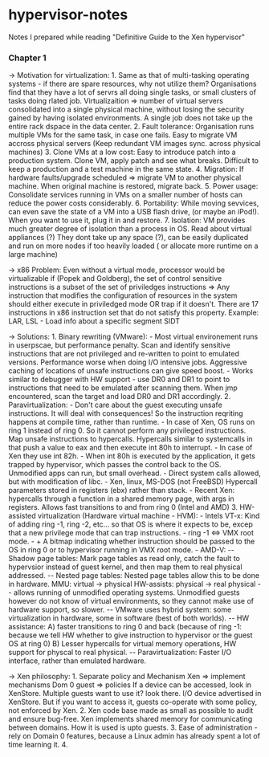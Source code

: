 # hypervisor-notes
Notes I prepared while reading "Definitive Guide to the Xen hypervisor"

### Chapter 1 ###
-> Motivation for virtualization:
	1. Same as that of multi-tasking operating systems - if there are spare resources, why not utilize them? Organisations find that they have a lot of servrs all doing single tasks, or small clusters of tasks doing rlated job. Virtualizaition => number of virtual servers consolidated into a single physical machine, without losing the security gained by having isolated environments. A single job does not take up the entire rack dspace in the data center.
	2. Fault tolerance: Organisation runs multiple VMs for the same task, in case one fails. Easy to migrate VM accross physical servers (Keep redundant VM images sync. across physical machines)
	3. Clone VMs at a low cost: Easy to introduce patch into a production system. Clone VM, apply patch and see what breaks. Difficult to keep a production and a test machine in the same state.
	4. Migration: If hardware faults/upgrade scheduled => migrate VM to another physical machine. When original machine is restored, migrate back.
	5. Power usage: Consolidate services running in VMs on a smaller number of hosts can reduce the power costs considerably.
	6. Portability: While moving sevvices, can even save the state of a VM into a USB flash drive, (or maybe an iPod!). When you want to use it, plug it in and restore.
	7. Isolation: VM provides much greater degree of isolation than a process in OS. Read about virtual appliances (?) They dont take up any space (?), can be easily duplicated and run on more nodes if too heavily loaded ( or allocate more runtime on a large machine)

-> x86 Problem: Even without a virtual mode, processor would be virtualizable if (Popek and Goldberg), the set of control sensitive instructions is a subset of the set of priviledges instructions => Any instruction that modifies the configuration of resources in the system should either execute in priviledged mode OR trap if it doesn't. There are 17 instructions in x86 instruction set that do not satisfy this property.
	Example: LAR, LSL - Load info about a specific segment
			SIDT

-> Solutions: 
	1. Binary rewriting (VMware): 
	- Most virtual environement runs in userpscae, but performance penalty. Scan and identify sensitive instructions that are not privileged and re-written to point to emulated versions. Performance worse when doing I/O intensive jobs. Aggressive caching of locations of unsafe instructions can give speed boost.
	- Works similar to debugger with HW support - use DR0 and DR1 to point to instructions that need to be emulated after scanning them. When jmp encountered, scan the target and load DR0 and DR1 accordingly.
	2. Paravirtualization:
	- Don't care about the guest executing unsafe instructions. It will deal with consequences! So the instruction reqriting happens at compile time, rather than runtime.
	- In case of Xen, OS runs on ring 1 instead of ring 0. So it cannot perform any privileged instructions. Map unsafe instructions to hypercalls. Hypercalls similar to systemcalls in that push a value to eax and then execute int 80h to interrupt.
	- In case of Xen they use int 82h.
	- When int 80h is executed by the application, it gets trapped by hypervisor, which passes the control back to the OS. Unmodified apps can run, but small overhead.
	- Direct system calls allowed, but with modification of libc. 
	- Xen, linux, MS-DOS (not FreeBSD) Hypercall parameters stored in registers (ebx) rather than stack.
	- Recent Xen: hypercalls through a function in a shared memory page, with args in registers. Allows fast transitions to and from ring 0 (Intel and AMD)
	3. HW-assisted virtualization (Hardware virtual machine - HVM): 
	- Intels VT-x: Kind of adding ring -1, ring -2, etc... so that OS is where it expects to be, excep that a new privilege mode that can trap instructions.
	- ring -1 <=> VMX root mode. 
	- + A bitmap indicating whether instruction should be passed to the OS in ring 0 or to hypervisor running in VMX root mode.
	- AMD-V: 
		-- Shadow page tables:
			Mark page tables as read only, catch the fault to hypervsior instead of guest kernel, and then map them to real physical addressed.
		-- Nested page tables:
			Nested page tables allow this to be done in hardware. 
			MMU: virtual -> physical
			HW-assists: physical -> real physical
		-- allows running of unmodified operating systems. Unmodified guests however do not know of virtual environments, so they cannot make use of hardware support, so slower.
		-- VMware uses hybrid system: some virtualization in hardware, some in software (best of both worlds).
		-- HW assistance: A) faster transitions to ring 0 and back (because of ring -1: because we tell HW whether to give instruction to hypervisor or the guest OS at ring 0)	B) Lesser hypercalls for virtual memory operations, HW support for physcal to real physical. 
		-- Paravirtualization: Faster I/O interface, rather than emulated hardware.

-> Xen philosophy:
	1. Separate policy and Mechanism
		Xen => implement mechanisms
		Dom 0 guest => policies
	 	If a device can be accessed, look in XenStore. Multiple guests want to use it? look there. I/O device advertised in XenStore. But if you want to access it, guests co-operate with some policy, not enforced by Xen.
	2. Xen code base made as small as possible to audit and ensure bug-free. Xen implements shared memory for communicating between domains. How it is used is upto guests.
	3. Ease of administration - rely on Domain 0 features, because a Linux admin has already spent a lot of time learning it.
	4.  

